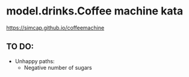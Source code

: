 # model.drinks.Coffee machine kata
https://simcap.github.io/coffeemachine

## TO DO:
* Unhappy paths:
    * Negative number of sugars